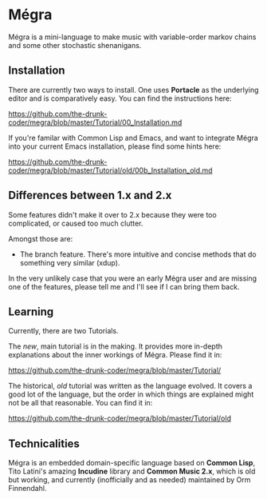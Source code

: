 # Mégra

Mégra is a mini-language to make music with variable-order markov chains
and some other stochastic shenanigans.

## Installation
There are currently two ways to install. One uses **Portacle** as the underlying editor 
and is comparatively easy. You can find the instructions here:

https://github.com/the-drunk-coder/megra/blob/master/Tutorial/00_Installation.md

If you're familar with Common Lisp and Emacs, and want to integrate Mégra into your current
Emacs installation, please find some hints here:

https://github.com/the-drunk-coder/megra/blob/master/Tutorial/old/00b_Installation_old.md

## Differences between 1.x and 2.x
Some features didn't make it over to 2.x because they were too complicated, or caused too much clutter.

Amongst those are:

* The branch feature. There's more intuitive and concise methods that do something very similar (xdup).

In the very unlikely case that you were an early Mégra user and are missing one of the features,
please tell me and I'll see if I can bring them back.

## Learning

Currently, there are two Tutorials. 

The *new*, main tutorial is in the making. It provides more in-depth explanations
about the inner workings of Mégra. Please find it in:

https://github.com/the-drunk-coder/megra/blob/master/Tutorial/

The historical, *old* tutorial was written as the language
evolved. It covers a good lot of the language, but the order in which things are explained might not be 
all that reasonable. You can find it in:

https://github.com/the-drunk-coder/megra/blob/master/Tutorial/old

## Technicalities

Mégra is an embedded domain-specific language based on **Common Lisp**,
Tito Latini's amazing **Incudine** library and **Common Music 2.x**, which
is old but working, and currently (inofficially and as needed) maintained
by Orm Finnendahl.

